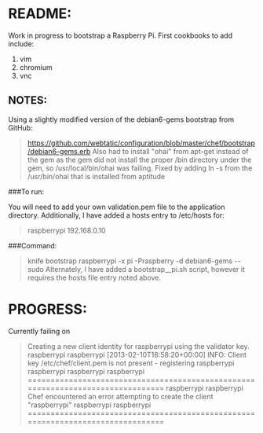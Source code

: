 README:
========
Work in progress to bootstrap a Raspberry Pi.  First cookbooks to add include:

1. vim
2. chromium
3. vnc

NOTES:
--------
Using a slightly modified version of the debian6-gems bootstrap from GitHub: 
> https://github.com/webtatic/configuration/blob/master/chef/bootstrap/debian6-gems.erb
Also had to install "ohai" from apt-get instead of the gem as the gem did not install the proper /bin directory under the gem, so /usr/local/bin/ohai was failing.  Fixed by adding ln -s from the /usr/bin/ohai that is installed from aptitude

###To run:

You will need to add your own validation.pem file to the application directory.  Additionally, I have added a hosts entry to /etc/hosts for:
> raspberrypi 192.168.0.10

###Command:
> knife bootstrap raspberrypi -x pi -Praspberry -d debian6-gems --sudo 
Alternately, I have added a bootstrap__pi.sh script, however it requires the hosts file entry noted above.

PROGRESS:
=========
Currently failing on
> Creating a new client identity for raspberrypi using the validator key.
> raspberrypi 
> raspberrypi [2013-02-10T18:58:20+00:00] INFO: Client key /etc/chef/client.pem is not present - registering
> raspberrypi 
> raspberrypi 
> raspberrypi 
> raspberrypi ================================================================================
> raspberrypi 
> raspberrypi Chef encountered an error attempting to create the client "raspberrypi"
> raspberrypi 
> raspberrypi ================================================================================
